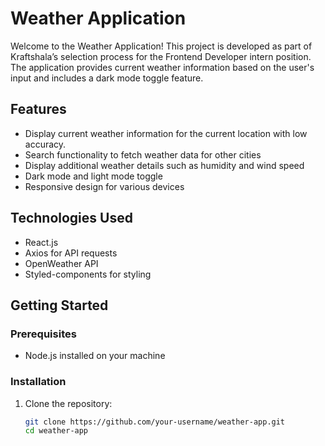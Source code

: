 # Weather Application

Welcome to the Weather Application! This project is developed as part of Kraftshala’s selection process for the Frontend Developer intern position. The application provides current weather information based on the user's input and includes a dark mode toggle feature.

## Features

- Display current weather information for the current location with low accuracy.
- Search functionality to fetch weather data for other cities
- Display additional weather details such as humidity and wind speed
- Dark mode and light mode toggle
- Responsive design for various devices

## Technologies Used

- React.js
- Axios for API requests
- OpenWeather API
- Styled-components for styling

## Getting Started

### Prerequisites

- Node.js installed on your machine

### Installation

1. Clone the repository:

   ```bash
   git clone https://github.com/your-username/weather-app.git
   cd weather-app
   ```
